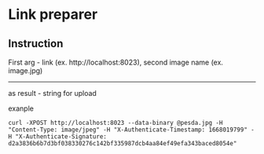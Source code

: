 # Link preparer #

## Instruction ##

First arg - link (ex. http://localhost:8023), second image name (ex. image.jpg)

---

as result - string for upload

exanple

```text
curl -XPOST http://localhost:8023 --data-binary @pesda.jpg -H "Content-Type: image/jpeg" -H "X-Authenticate-Timestamp: 1668019799" -H "X-Authenticate-Signature: d2a3836b6b7d3bf038330276c142bf335987dcb4aa84ef49efa343baced8054e"
```

